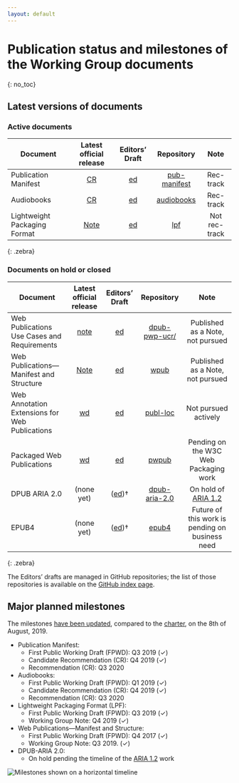 ```yaml
---
layout: default
---
```


# Publication status and milestones of the Working Group documents
{: no_toc}

## Latest versions of documents

### Active documents

| Document | Latest official release | Editors’ Draft | Repository | Note |
|----------|:-----------------------:|:--------------:|:----------:|:---:|
| Publication Manifest | [CR](https://www.w3.org/TR/pub-manifest/) | [ed](https://w3c.github.io/pub-manifest/)         | [pub-manifest](https://github.com/w3c/pub-manifest/)    | Rec-track |
| Audiobooks | [CR](https://www.w3.org/TR/audiobooks/) | [ed](https://w3c.github.io/audiobooks/)         | [audiobooks](https://github.com/w3c/audiobooks/)                | Rec-track |
| Lightweight Packaging Format | [Note](https://www.w3.org/TR/lpf/) | [ed](https://w3c.github.io/lpf/)         | [lpf](https://github.com/w3c/lpf/) | Not rec-track
{: .zebra}



### Documents on hold or closed

| Document | Latest official release | Editors’ Draft | Repository | Note |
|----------|:-----------------------:|:--------------:|:----------:|:----:|
| Web Publications Use Cases and Requirements | [note](https://www.w3.org/TR/pwp-ucr/) | [ed](https://w3c.github.io/dpub-pwp-ucr/)| [dpub-pwp-ucr/](https://github.com/w3c/dpub-pwp-ucr/)  | Published as a Note, not pursued |
| Web Publications—Manifest and Structure       | [Note](https://www.w3.org/TR/wpub/) | [ed](https://w3c.github.io/wpub/)              | [wpub](https://github.com/w3c/wpub/) | Published as a Note, not pursued
| Web Annotation Extensions for Web Publications | [wd](https://www.w3.org/TR/wpub-ann/) | [ed](https://w3c.github.io/wpub-ann/) | [publ-loc](https://github.com/w3c/wpub-ann/) | Not pursued actively |
| Packaged Web Publications  | [wd](https://www.w3.org/TR/pwpub/) | [ed](https://w3c.github.io/pwpub/) | [pwpub](https://github.com/w3c/pwpub/) | Pending on the W3C Web Packaging work |
| DPUB ARIA 2.0     | (none yet) | ([ed](https://w3c.github.io/dpub-aria-2.0/))†  | [dpub-aria-2.0](https://github.com/w3c/dpub-aria-2.0) | On hold of [ARIA 1.2](https://w3c.github.io/aria/) |
| EPUB4             | (none yet) | ([ed](https://w3c.github.io/epub4/))†          | [epub4](https://github.com/w3c/epub4/)  | Future of this work is pending on business need |
{: .zebra}

<!-- <div data-apiary="specifications"></div> -->

The Editors’ drafts are managed in GitHub repositories; the list of those repositories is available on the [GitHub index page](https://github.com/search?q=topic%3Apubl-wg+org%3Aw3c&type=Repositories).

## Major planned milestones

The milestones [have been updated](https://www.w3.org/publishing/groups/publ-wg/Meetings/Minutes/2019/2019-08-05-pwg#section1), compared to the [charter](https://www.w3.org/2017/04/publ-wg-charter/#deliverables), on the 8th of August, 2019.


* Publication Manifest:
    * First Public Working Draft (FPWD): Q3 2019 (✓)
    * Candidate Recommendation (CR): Q4 2019 (✓)
    * Recommendation (CR): Q3 2020
* Audiobooks:
    * First Public Working Draft (FPWD): Q1 2019 (✓)
    * Candidate Recommendation (CR): Q4 2019 (✓)
    * Recommendation (CR): Q3 2020
* Lightweight Packaging Format (LPF):
    * First Public Working Draft (FPWD): Q3 2019 (✓)
    * Working Group Note: Q4 2019 (✓)
* Web Publications—Manifest and Structure:
    * First Public Working Draft (FPWD): Q4 2017 (✓)
    * Working Group Note: Q3 2019. (✓)
* DPUB-ARIA 2.0:
    * On hold pending the timeline of the [ARIA 1.2](https://w3c.github.io/aria/) work

![Milestones shown on a horizontal timeline](https://www.w3.org/publishing/groups/publ-wg/assets/images/timeline.svg)

